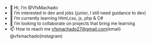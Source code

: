 - 👋 Hi, I’m @VfsMachado
- 👀 I’m interested in dev and jobs (junior, I still need guidance to dev)
- 🌱 I’m currently learning Html,css, js, php & C#
- 💞️ I’m looking to collaborate on projects that bring me learning
- 📫 How to reach me vfsmachado27@gmail.com(email) @vfsmachado(instagram)

<!---
VfsMachado/VfsMachado is a ✨ special ✨ repository because its `README.md` (this file) appears on your GitHub profile.
You can click the Preview link to take a look at your changes.
--->

